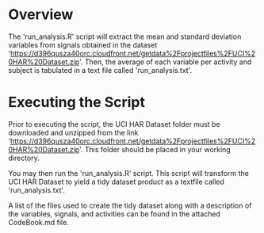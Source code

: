# Overview

The 'run_analysis.R' script will extract the mean and standard deviation variables from signals obtained in the dataset 'https://d396qusza40orc.cloudfront.net/getdata%2Fprojectfiles%2FUCI%20HAR%20Dataset.zip'.  Then, the average of each variable per activity and subject is tabulated in a text file called 'run_analysis.txt'.

# Executing the Script

Prior to executing the script, the UCI HAR Dataset folder must be downloaded and unzipped from the link 'https://d396qusza40orc.cloudfront.net/getdata%2Fprojectfiles%2FUCI%20HAR%20Dataset.zip'.  This folder should be placed in your working directory.

You may then run the 'run_analysis.R' script.  This script will transform the UCI HAR Dataset to yield a tidy dataset product as a textfile called 'run_analysis.txt'.  

A list of the files used to create the tidy dataset along with a description of the variables, signals, and activities can be found in the attached CodeBook.md file.  



  